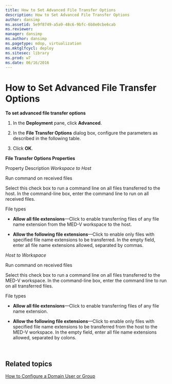 ```yaml
---
title: How to Set Advanced File Transfer Options
description: How to Set Advanced File Transfer Options
author: dansimp
ms.assetid: 5e9f8749-a5a9-48c6-9bfc-6b8e0cbe6cab
ms.reviewer: 
manager: dansimp
ms.author: dansimp
ms.pagetype: mdop, virtualization
ms.mktglfcycl: deploy
ms.sitesec: library
ms.prod: w7
ms.date: 06/16/2016
---
```



# How to Set Advanced File Transfer Options


**To set advanced file transfer options**

1.  In the **Deployment** pane, click **Advanced**.

2.  In the **File Transfer Options** dialog box, configure the parameters as described in the following table.

3.  Click **OK**.

**File Transfer Options Properties**

Property
Description
*Workspace to Host*

Run command on received files

Select this check box to run a command line on all files transferred to the host. In the command-line box, enter the command line to run on all received files.

File types

-   **Allow all file extensions**—Click to enable transferring files of any file name extension from the MED-V workspace to the host.

-   **Allow the following file extensions**—Click to enable only files with specified file name extensions to be transferred. In the empty field, enter all file name extensions allowed, separated by commas.

*Host to Workspace*

Run command on received files

Select this check box to run a command line on all files transferred to the MED-V workspace. In the command-line box, enter the command line to run on all transferred files.

File types

-   **Allow all file extensions**—Click to enable transferring files of any file name extension.

-   **Allow the following file extensions**—Click to enable only files with specified file name extensions to be transferred from the host to the MED-V workspace. In the empty field, enter all file name extensions allowed, separated by colons.

 

## Related topics


[How to Configure a Domain User or Group](how-to-configure-a-domain-user-or-groupmedvv2.md)

 

 





